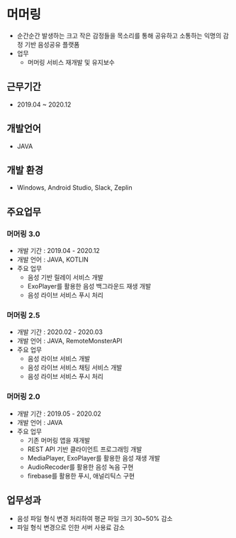 # 머머링
- 순간순간 발생하는 크고 작은 감정들을 목소리를 통해 공유하고 소통하는 익명의 감정 기반 음성공유 플랫폼
- 업무
  - 머머링 서비스 재개발 및 유지보수

## 근무기간
- 2019.04 ~ 2020.12

## 개발언어
- JAVA

## 개발 환경
- Windows, Android Studio, Slack, Zeplin

## 주요업무
 ### 머머링 3.0
  - 개발 기간 : 2019.04 - 2020.12
  - 개발 언어 : JAVA, KOTLIN
  - 주요 업무
    - 음성 기반 릴레이 서비스 개발
    - ExoPlayer를 활용한 음성 백그라운드 재생 개발
    - 음성 라이브 서비스 푸시 처리

  ### 머머링 2.5
  - 개발 기간 : 2020.02 - 2020.03
  - 개발 언어 : JAVA, RemoteMonsterAPI
  - 주요 업무
    - 음성 라이브 서비스 개발
    - 음성 라이브 서비스 채팅 서비스 개발
    - 음성 라이브 서비스 푸시 처리

  ### 머머링 2.0
  - 개발 기간 : 2019.05 - 2020.02
  - 개발 언어 : JAVA
  - 주요 업무
    - 기존 머머링 앱을 재개발
    - REST API 기반 클라이언트 프로그래밍 개발
    - MediaPlayer, ExoPlayer를 활용한 음성 재생 개발
    - AudioRecoder를 활용한 음성 녹음 구현
    - firebase를 활용한 푸시, 애널리틱스 구현

## 업무성과
 - 음성 파일 형식 변경 처리하여 평균 파일 크기 30~50% 감소
 - 파일 형식 변경으로 인한 서버 사용료 감소

